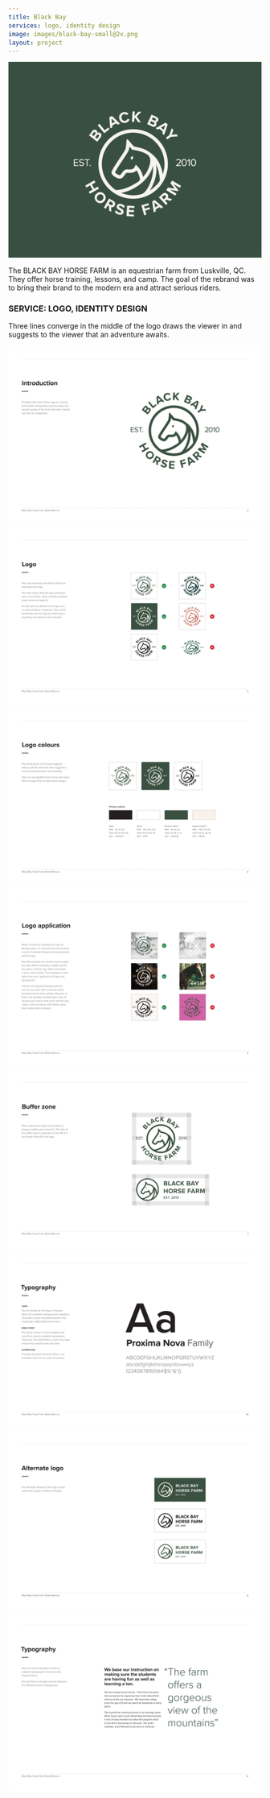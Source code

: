```yaml
---
title: Black Bay
services: logo, identity design
image: images/black-bay-small@2x.png
layout: project
---
```


<img class="img-flex" src="/images/black-bay-logo.svg" />

The BLACK BAY HORSE FARM is an equestrian farm from Luskville, QC. They
offer horse training, lessons, and camp. The goal of the rebrand was to
bring their brand to the modern era and attract serious riders.

<h3>SERVICE: LOGO, IDENTITY DESIGN</h3>

Three lines converge in the middle of the logo draws the viewer in
and suggests to the viewer that an adventure awaits.

<img class="img-flex drop-shadow push" src="/images/black-bay-manual-1.png" />
<img class="img-flex drop-shadow push" src="/images/black-bay-manual-2.png" />
<img class="img-flex drop-shadow push" src="/images/black-bay-manual-3.png" />
<img class="img-flex drop-shadow push" src="/images/black-bay-manual-4.png" />
<img class="img-flex drop-shadow push" src="/images/black-bay-manual-5.png" />
<img class="img-flex drop-shadow push" src="/images/black-bay-manual-6.png" />
<img class="img-flex drop-shadow push" src="/images/black-bay-manual-7.png" />
<img class="img-flex drop-shadow push" src="/images/black-bay-manual-8.png" />
